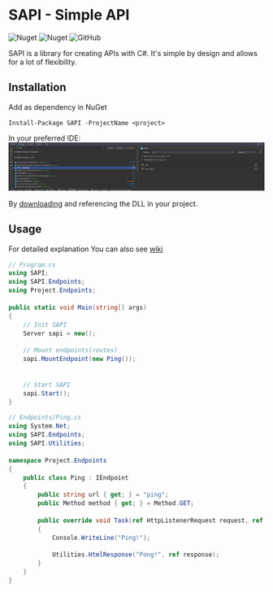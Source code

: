 # SAPI - Simple API
![Nuget](https://img.shields.io/nuget/dt/SAPI?color=%20%230390fc&label=Downloads)
![Nuget](https://img.shields.io/nuget/v/SAPI?color=%20%230390fc&label=NuGet)
![GitHub](https://img.shields.io/github/license/Maciejowski2006/SAPI?color=%20%230390fc&label=License)

SAPI is a library for creating APIs with C#. It's simple by design and allows for a lot of flexibility.

## Installation
Add as dependency in NuGet
```shell
Install-Package SAPI -ProjectName <project>
```
In your preferred IDE:
![SAPI in rider's NuGet PM](./Screenshots/nuget.png)

By [downloading](https://github.com/Maciejowski2006/SAPI/releases) and referencing the DLL in your project.

## Usage
For detailed explanation You can also see [wiki](https://github.com/Maciejowski2006/SAPI/wiki)
```csharp
// Program.cs
using SAPI;
using SAPI.Endpoints;
using Project.Endpoints;

public static void Main(string[] args)
{
    // Init SAPI
    Server sapi = new();
    
    // Mount endpoints(routes)
    sapi.MountEndpoint(new Ping());
    
    
    // Start SAPI
    sapi.Start();
}
```
```csharp
// Endpoints/Ping.cs
using System.Net;
using SAPI.Endpoints;
using SAPI.Utilities;

namespace Project.Endpoints
{
    public class Ping : IEndpoint
    {
        public string url { get; } = "ping";
        public Method method { get; } = Method.GET;

        public override void Task(ref HttpListenerRequest request, ref HttpListenerResponse response, Dictionary<string, string> parameters)
        {
            Console.WriteLine("Ping!");
            
            Utilities.HtmlResponse("Pong!", ref response);
        }
    }
}
```
